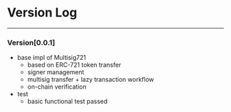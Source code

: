 #  Version Log
---

### Version[0.0.1]

- base impl of Multisig721
  - based on ERC-721 token transfer
  - signer management
  - multisig transfer + lazy transaction workflow
  - on-chain verification
- test
  - basic functional test passed